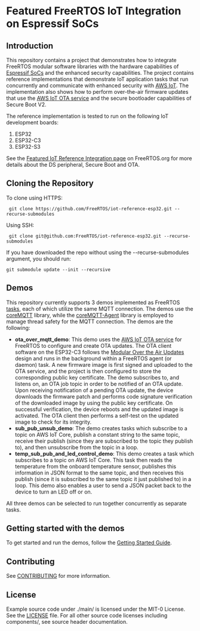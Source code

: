 # Featured FreeRTOS IoT Integration on Espressif SoCs

## Introduction

This repository contains a project that demonstrates how to integrate FreeRTOS modular software libraries with the hardware capabilities of [Espressif SoCs](https://www.espressif.com/en/products/socs/) and the enhanced security capabilities.
The project contains reference implementations that demonstrate IoT application tasks that run concurrently and communicate with enhanced security with [AWS IoT](https://aws.amazon.com/iot-core/). The implementation also shows how to perform over-the-air firmware updates that use the [AWS IoT OTA service](https://docs.aws.amazon.com/freertos/latest/userguide/freertos-ota-dev.html) and the secure bootloader capabilities of Secure Boot V2.

The reference implementation is tested to run on the following IoT development boards:
1. ESP32
2. ESP32-C3
3. ESP32-S3

See the [Featured IoT Reference Integration page](https://www.freertos.org/featured-freertos-iot-integration-targeting-an-espressif-esp32-c3-risc-v-mcu) on FreeRTOS.org for more details about the DS peripheral, Secure Boot and OTA.

## Cloning the Repository

To clone using HTTPS:

```
 git clone https://github.com/FreeRTOS/iot-reference-esp32.git --recurse-submodules
```

Using SSH:

```
 git clone git@github.com:FreeRTOS/iot-reference-esp32.git --recurse-submodules
```

If you have downloaded the repo without using the --recurse-submodules argument, you should run:

```
git submodule update --init --recursive
```

## Demos

This repository currently supports 3 demos implemented as FreeRTOS [tasks](https://www.freertos.org/taskandcr.html), each of which utilize the same MQTT connection. The demos use the [coreMQTT](https://www.freertos.org/mqtt/index.html) library, while the [coreMQTT-Agent](https://www.freertos.org/mqtt-agent/index.html) library is employed to manage thread safety for the MQTT connection. The demos are the following:

* **ota_over_mqtt_demo**: This demo uses the [AWS IoT OTA service](https://docs.aws.amazon.com/freertos/latest/userguide/freertos-ota-dev.html) for FreeRTOS to configure and create OTA updates. The OTA client software on the ESP32-C3 follows the [Modular Over the Air Updates](https://freertos.org/freertos-core/over-the-air-updates/index.html) design and runs in the background within a FreeRTOS agent (or daemon) task. A new firmware image is first signed and uploaded to the OTA service, and the project is then configured to store the corresponding public key certificate. The demo subscribes to, and listens on, an OTA job topic in order to be notified of an OTA update. Upon receiving notification of a pending OTA update, the device downloads the firmware patch and performs code signature verification of the downloaded image by using the public key certificate. On successful verification, the device reboots and the updated image is activated. The OTA client then performs a self-test on the updated image to check for its integrity.
* **sub_pub_unsub_demo**: The demo creates tasks which subscribe to a topic on AWS IoT Core, publish a constant string to the same topic, receive their publish (since they are subscribed to the topic they publish to), and then unsubscribe from the topic in a loop.
* **temp_sub_pub_and_led_control_demo**: This demo creates a task which subscribes to a topic on AWS IoT Core. This task then reads the temperature from the onboard temperature sensor, publishes this information in JSON format to the same topic, and then receives this publish (since it is subscribed to the same topic it just published to) in a loop. This demo also enables a user to send a JSON packet back to the device to turn an LED off or on.

All three demos can be selected to run together concurrently as separate tasks.

## Getting started with the demos

To get started and run the demos, follow the [Getting Started Guide](GettingStartedGuide.md).

## Contributing

See [CONTRIBUTING](CONTRIBUTING.md#security-issue-notifications) for more information.

## License

Example source code under ./main/ is licensed under the MIT-0 License. See the [LICENSE](LICENSE) file. For all other source code licenses including components/, see source header documentation.
